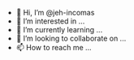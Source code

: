 - 👋 Hi, I’m @jeh-incomas
- 👀 I’m interested in ...
- 🌱 I’m currently learning ...
- 💞️ I’m looking to collaborate on ...
- 📫 How to reach me ...

<!---
jeh-incomas/jeh-incomas is a ✨ special ✨ repository because its `README.md` (this file) appears on your GitHub profile.
You can click the Preview link to take a look at your changes.
--->
